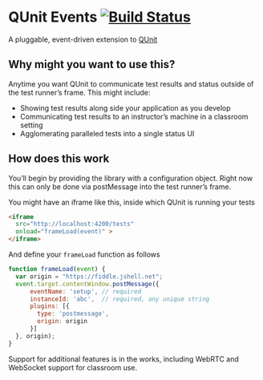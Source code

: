 # QUnit Events [![Build Status](https://travis-ci.org/mike-north/qunit-events.svg?branch=master)](https://travis-ci.org/mike-north/qunit-events)
A pluggable, event-driven extension to [QUnit](https://qunitjs.com)

## Why might you want to use this?
Anytime you want QUnit to communicate test results and status outside of the test runner’s frame. This might include:

* Showing test results along side your application as you develop
* Communicating test results to an instructor’s machine in a classroom setting
* Agglomerating paralleled tests into a single status UI

## How does this work
You’ll begin by providing the library with a configuration object. Right now this can only be done via postMessage into the test runner’s frame.

You might have an iframe like this, inside which QUnit is running your tests

```html
<iframe
  src="http://localhost:4200/tests"
  onload="frameLoad(event)" >
</iframe>
```

And define your `frameLoad` function as follows

```js
function frameLoad(event) {
  var origin = "https://fiddle.jshell.net";
  event.target.contentWindow.postMessage({
      eventName: 'setup', // required
      instanceId: 'abc',  // required, any unique string
      plugins: [{
        type: 'postmessage',
        origin: origin
      }]
  }, origin);
}
```

Support for additional features is in the works, including WebRTC and WebSocket support for classroom use.
